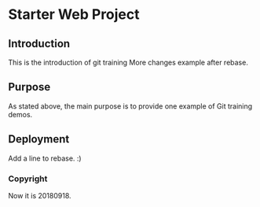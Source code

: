 # Starter Web Project

## Introduction
This is the introduction of git training
More changes example after rebase.

## Purpose

As stated above, the main purpose is to provide one example of Git training demos.

## Deployment

Add a line to rebase. :)

### Copyright


Now it is 20180918.
